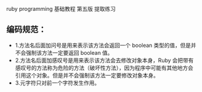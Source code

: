ruby programming 基础教程 第五版 提取练习

## 编码规范：
- 1.方法名后面加问号是用来表示该方法会返回一个 boolean 类型的值，但是并不会强制该方法一定要返回 boolean 值。
- 2.方法名后面加感叹号是用来表示该方法会去修改对象本身，Ruby 会把带有感叹号的方法称为危险的方法（破坏性方法），因为程序中可能有其他地方会引用这个对象。但是并不会强制该方法一定要修改对象本身。
- 3.元字符只对前一个字符发生作用。
